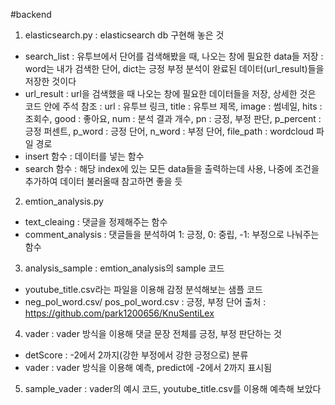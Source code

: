 #backend
1. elasticsearch.py : elasticsearch db 구현해 놓은 것
  - search_list : 유투브에서 단어를 검색해봤을 때, 나오는 창에 필요한 data들 저장
                : word는 내가 검색한 단어, dict는 긍정 부정 분석이 완료된 데이터(url_result)들을 저장한 것이다
  - url_result : url을 검색했을 때 나오는 창에 필요한 데이터들을 저장, 상세한 것은 코드 안에 주석 참조
               : url : 유투브 링크, title : 유투브 제목, image : 썸네일, hits : 조회수, good : 좋아요, num : 분석 결과 개수, pn : 긍정, 부정 판단, p_percent : 긍정 퍼센트, p_word : 긍정 단어, n_word : 부정 단어, file_path : wordcloud 파일 경로
  - insert 함수 : 데이터를 넣는 함수
  - search 함수 : 해당 index에 있는 모든 data들을 출력하는데 사용, 나중에 조건을 추가하여 데이터 불러올때 참고하면 좋을 듯

2.  emtion_analysis.py
 - text_cleaing : 댓글을 정제해주는 함수
 - comment_analysis : 댓글들을 분석하여 1: 긍정, 0: 중립, -1: 부정으로 나눠주는 함수

3. analysis_sample : emtion_analysis의 sample 코드
 - youtube_title.csv라는 파일을 이용해 감정 분석해보는 샘플 코드
 - neg_pol_word.csv/ pos_pol_word.csv : 긍정, 부정 단어
   출처 :  https://github.com/park1200656/KnuSentiLex

4. vader : vader 방식을 이용해 댓글 문장 전체를 긍정, 부정 판단하는 것
 - detScore : -2에서 2까지(강한 부정에서 강한 긍정으로) 분류
 - vader : vader 방식을 이용해 예측, predict에 -2에서 2까지 표시됨

5. sample_vader : vader의 예시 코드, youtube_title.csv를 이용해 예측해 보았다
